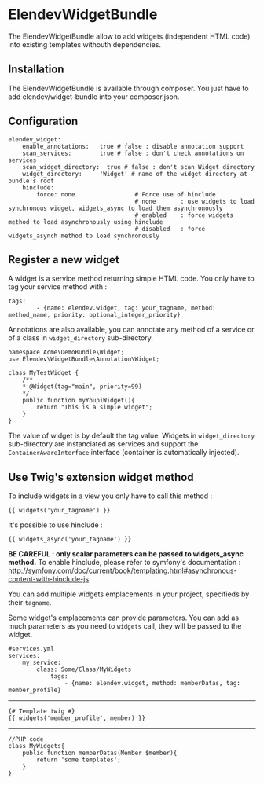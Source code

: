 ElendevWidgetBundle
===================

The ElendevWidgetBundle allow to add widgets (independent HTML code) into existing templates withouth dependencies.

Installation
------------
The ElendevWidgetBundle is available through composer.
You just have to add elendev/widget-bundle into your composer.json.

Configuration
-------------
	elendev_widget:
    	enable_annotations:   true # false : disable annotation support
    	scan_services:        true # false : don't check annotations on services
    	scan_widget_directory:  true # false : don't scan Widget directory
    	widget_directory:     'Widget' # name of the widget directory at bundle's root
		hinclude:
			force: none              	# Force use of hinclude
										# none       : use widgets to load synchronous widget, widgets_async to load them asynchronously
										# enabled    : force widgets method to load asynchronously using hinclude
										# disabled   : force widgets_asynch method to load synchronously

Register a new widget
---------------------
A widget is a service method returning simple HTML code.
You only have to tag your service method with :

    tags:
            - {name: elendev.widget, tag: your_tagname, method: method_name, priority: optional_integer_priority}

Annotations are also available, you can annotate any method of a service or of a class in `widget_directory` sub-directory.

	namespace Acme\DemoBundle\Widget;
	use Elendev\WidgetBundle\Annotation\Widget;
	
	class MyTestWidget {
		/**
	 	* @Widget(tag="main", priority=99)
	 	*/
		public function myYoupiWidget(){
			return "This is a simple widget";
		}
	}

The value of widget is by default the tag value. Widgets in `widget_directory` sub-directory are instanciated as services and support the `ContainerAwareInterface` interface (container is automatically injected).

Use Twig's extension widget method
---------------------------------

To include widgets in a view you only have to call this method :

`{{ widgets('your_tagname') }}`

It's possible to use hinclude :

`{{ widgets_async('your_tagname') }}`

**BE CAREFUL : only scalar parameters can be passed to widgets_async method.**
To enable hinclude, please refer to symfony's documentation : http://symfony.com/doc/current/book/templating.html#asynchronous-content-with-hinclude-js.

You can add multiple widgets emplacements in your project, specifieds by their `tagname`.

Some widget's emplacements can provide parameters. You can add as much parameters as you need to `widgets` call, they will be passed to the widget.


    #services.yml
    services:
        my_service:
            class: Some/Class/MyWidgets
                tags:
                    - {name: elendev.widget, method: memberDatas, tag: member_profile}
---
    {# Template twig #}
    {{ widgets('member_profile', member) }}
---

    //PHP code
    class MyWidgets{
        public function memberDatas(Member $member){
            return 'some templates';
        }
    }